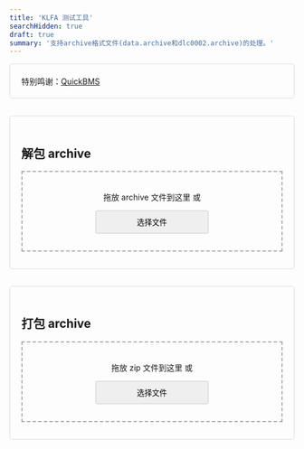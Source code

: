```yaml
---
title: 'KLFA 测试工具'
searchHidden: true
draft: true
summary: '支持archive格式文件(data.archive和dlc0002.archive)的处理。'
---
```


<style>
    h1 {
        text-align: center;
    }
    .section {
        margin-bottom: 30px;
        padding: 20px;
        border: 1px solid #ddd;
        border-radius: 5px;
    }
    .drop-zone {
        border: 2px dashed #aaa;
        padding: 20px;
        text-align: center;
        margin: 10px 0;
        cursor: pointer;
    }
    .drop-zone.drag-over {
        border-color: #666;
    }
    .section button {
        border: 1px solid #ccc;
        border-radius: 5px;
        padding: 10px; /* 可去掉左右固定padding，避免与width冲突 */
        margin: 10px auto;
        border-radius: 3px;
        cursor: pointer;
        display: block;
        width: 200px; /* 固定宽度，根据需求调整数值 */
    }
    .section button:hover {
        transform: translateY(-1px);
        box-shadow: 0 2px 8px #666;
    }
    #fileList {
        margin: 10px 0;
        max-height: 200px;
        overflow-y: auto;
        border: 1px solid #ddd;
        padding: 10px;
    }
    .file-item {
        padding: 5px;
        border-bottom: 1px solid #eee;
    }
    .file-item:last-child {
        border-bottom: none;
    }
    .progress-container {
        margin: 10px 0;
        display: none;
    }
    .progress-bar {
        height: 20px;
        background-color: #e0e0e0;
        border-radius: 4px;
        overflow: hidden;
    }
    .progress-fill {
        height: 100%;
        width: 0%;
        transition: width 0.3s;
    }
    .error {
        color: red;
        margin: 10px 0;
        display: none;
    }
    
    
</style>





<div class="section">
特别鸣谢：<a href="http://quickbms.aluigi.org" target="_blank">QuickBMS</a>
</div>

<div class="section">
    <h2>解包 archive</h2>
    <div id="unpackDropZone" class="drop-zone">
        <p>拖放 archive 文件到这里 或</p>
        <button id="unpackBrowseBtn">选择文件</button>
        <input type="file" id="unpackFileInput" accept=".archive" style="display: none;">
    </div>
    <div id="unpackError" class="error"></div>
    <div id="unpackProgress" class="progress-container">
        <div class="progress-bar">
            <div id="unpackProgressFill" class="progress-fill"></div>
        </div>
        <p id="unpackProgressText">准备就绪</p>
    </div>
    <div id="unpackResult" style="display: none;">
        <h3>解包结果</h3>
        <div id="fileList"></div>
        <button id="downloadAllBtn">下载所有文件 (zip)</button>
    </div>
</div>

<div class="section">
    <h2>打包 archive</h2>
    <div id="packDropZone" class="drop-zone">
        <p>拖放 zip 文件到这里 或</p>
        <button id="packBrowseBtn">选择文件</button>
        <input type="file" id="packFileInput" accept=".zip" style="display: none;">
    </div>
    <div id="packError" class="error"></div>
    <div id="packProgress" class="progress-container">
        <div class="progress-bar">
            <div id="packProgressFill" class="progress-fill"></div>
        </div>
        <p id="packProgressText">准备就绪</p>
    </div>
    <div id="packResult" style="display: none;">
        <h3>打包结果</h3>
        <p>文件数量: <span id="packFileCount">0</span></p>
        <p>总大小: <span id="packTotalSize">0 B</span></p>
        <button id="downloadKlfaBtn">下载 archive 文件</button>
    </div>
</div>


<!-- <div class="section"> -->
  <!-- <p><strong>免责声明：</strong> 本工具仅供学习使用，请勿用于任何非法用途。使用本工具即表示您了解并同意承担所有责任。</p> -->
<!-- </div> -->

<!-- <script src="/js/klfa.js"></script> -->
<script src="https://cdnjs.cloudflare.com/ajax/libs/jszip/3.10.1/jszip.min.js"></script>
<script src="https://cdnjs.cloudflare.com/ajax/libs/FileSaver.js/2.0.5/FileSaver.min.js"></script>
<script>
    document.addEventListener('DOMContentLoaded', () => {
        // ================== 解包功能 ==================
        const unpackDropZone = document.getElementById('unpackDropZone');
        const unpackFileInput = document.getElementById('unpackFileInput');
        const unpackBrowseBtn = document.getElementById('unpackBrowseBtn');
        const unpackProgress = document.getElementById('unpackProgress');
        const unpackProgressFill = document.getElementById('unpackProgressFill');
        const unpackProgressText = document.getElementById('unpackProgressText');
        const unpackResult = document.getElementById('unpackResult');
        const fileList = document.getElementById('fileList');
        const downloadAllBtn = document.getElementById('downloadAllBtn');
        const unpackError = document.getElementById('unpackError');
        
        let extractedFiles = [];
        
        // 浏览按钮点击事件
        unpackBrowseBtn.addEventListener('click', () => {
            unpackFileInput.click();
        });
        
        // 文件选择变化事件
        unpackFileInput.addEventListener('change', (e) => {
            if (e.target.files.length > 0) {
                handleUnpackFile(e.target.files[0]);
            }
        });
        
        // 拖放事件处理
        ['dragenter', 'dragover', 'dragleave', 'drop'].forEach(eventName => {
            unpackDropZone.addEventListener(eventName, preventDefaults, false);
        });
        
        function preventDefaults(e) {
            e.preventDefault();
            e.stopPropagation();
        }
        
        ['dragenter', 'dragover'].forEach(eventName => {
            unpackDropZone.addEventListener(eventName, () => {
                unpackDropZone.classList.add('drag-over');
            }, false);
        });
        
        ['dragleave', 'drop'].forEach(eventName => {
            unpackDropZone.addEventListener(eventName, () => {
                unpackDropZone.classList.remove('drag-over');
            }, false);
        });
        
        unpackDropZone.addEventListener('drop', (e) => {
            const dt = e.dataTransfer;
            handleUnpackFile(dt.files[0]);
        });
        
        
        // 处理文件函数
        async function handleUnpackFile(file) {
            unpackError.style.display = 'none';
            unpackProgress.style.display = 'block';
            unpackProgressText.textContent = '正在读取文件...';
            unpackProgressFill.style.width = '0%';
            
            try {
                const arrayBuffer = await file.arrayBuffer();
                unpackProgressText.textContent = '正在解包...';
                unpackProgressFill.style.width = '50%';
                
                // 使用KLFA解包
                extractedFiles = await KLFA.unpack(arrayBuffer);
                
                unpackProgressFill.style.width = '100%';
                unpackProgressText.textContent = '解包完成！';
                
                // 显示结果
                showUnpackResults(extractedFiles);
            } catch (error) {
                showUnpackError('解包失败: ' + error.message);
            }
        }
        
        // 显示解包结果
        function showUnpackResults(files) {
            fileList.innerHTML = '';
            files.forEach(file => {
                const fileItem = document.createElement('div');
                fileItem.className = 'file-item';
                fileItem.textContent = `${file.name} (${formatFileSize(file.size)})`;
                fileList.appendChild(fileItem);
            });
            
            unpackResult.style.display = 'block';
        }

        // 下载所有文件
        downloadAllBtn.addEventListener('click', async () => {
            unpackProgressText.textContent = '正在创建 zip 文件...';
            unpackProgressFill.style.width = '0%';
            
            try {
                const zip = new JSZip();
                
                // 过滤掉 .svn 目录中的文件
                const filteredFiles = extractedFiles.filter(file => {
                    const normalizedPath = file.name.replace(/\\/g, '/');
                    return !normalizedPath.includes('.svn/') && 
                           !normalizedPath.startsWith('.svn/') &&
                           normalizedPath !== '.svn';
                });
        
                // 显示过滤后的文件数量信息
                const statsInfo = `(排除 ${extractedFiles.length - filteredFiles.length} 个 .svn 文件)`;
                
                for (let i = 0; i < filteredFiles.length; i++) {
                    const file = filteredFiles[i];
                    zip.file(file.name, file.data);
                    
                    // 更新进度
                    const progress = (i / filteredFiles.length) * 100;
                    unpackProgressFill.style.width = `${progress}%`;
                    unpackProgressText.textContent = `添加文件中... ${i+1}/${filteredFiles.length} ${statsInfo}`;
                }
                
                const blob = await zip.generateAsync({ type: 'blob' }, (metadata) => {
                    if (metadata.percent) {
                        unpackProgressFill.style.width = `${metadata.percent}%`;
                    }
                });
                
                unpackProgressFill.style.width = '100%';
                unpackProgressText.textContent = `创建 zip 文件完成！${statsInfo}`;
                
                // 自动添加下划线前缀
                const originalName = unpackFileInput.files[0]?.name || 'archive';
                const zipName = `_${originalName.replace('.archive', '')}.zip`;
                
                saveAs(blob, zipName);
            } catch (error) {
                showUnpackError('创建 zip 文件失败: ' + error.message);
            }
        });
        
        // 显示错误
        function showUnpackError(message) {
            unpackError.textContent = message;
            unpackError.style.display = 'block';
            unpackProgressText.textContent = '处理失败';
            unpackProgressFill.style.width = '0%';
        }
        
        // ================== 打包功能 ==================
        const packDropZone = document.getElementById('packDropZone');
        const packFileInput = document.getElementById('packFileInput');
        const packBrowseBtn = document.getElementById('packBrowseBtn');
        const packProgress = document.getElementById('packProgress');
        const packProgressFill = document.getElementById('packProgressFill');
        const packProgressText = document.getElementById('packProgressText');
        const packResult = document.getElementById('packResult');
        const packFileCount = document.getElementById('packFileCount');
        const packTotalSize = document.getElementById('packTotalSize');
        const downloadKlfaBtn = document.getElementById('downloadKlfaBtn');
        const packError = document.getElementById('packError');
        
        let packFiles = [];
        let klfaData = null;
        let packOriginalName = 'archive.klfa';
        
        // 浏览按钮点击事件
        packBrowseBtn.addEventListener('click', () => {
            packFileInput.click();
        });
        
        // 文件选择变化事件
        packFileInput.addEventListener('change', async (e) => {
            if (e.target.files.length > 0) {
                await handlePackFiles(e.target.files[0]);
            }
        });
        
        // 拖放事件处理
        ['dragenter', 'dragover', 'dragleave', 'drop'].forEach(eventName => {
            packDropZone.addEventListener(eventName, preventDefaults, false);
        });
        
        ['dragenter', 'dragover'].forEach(eventName => {
            packDropZone.addEventListener(eventName, () => {
                packDropZone.classList.add('drag-over');
            }, false);
        });
        
        ['dragleave', 'drop'].forEach(eventName => {
            packDropZone.addEventListener(eventName, () => {
                packDropZone.classList.remove('drag-over');
            }, false);
        });
        
        packDropZone.addEventListener('drop', async (e) => {
            const dt = e.dataTransfer;
            if (dt.files.length > 0) {
                const file = dt.files[0];
                if (file.name.endsWith('.zip')) {
                    await handlePackFiles(file);
                } else {
                    showPackError('请上传 zip 文件');
                }
            }
        });
        
        // 处理 zip 文件函数
        async function handlePackFiles(file) {
            packError.style.display = 'none';
            packProgress.style.display = 'block';
            packProgressText.textContent = '正在读取 zip 文件...';
            packProgressFill.style.width = '0%';
            
            try {
                // 读取 zip 文件
                const arrayBuffer = await file.arrayBuffer();
                const zip = await JSZip.loadAsync(arrayBuffer);
                
                // 处理文件名
                let originalName = file.name;
                if (originalName.startsWith('_')) {
                    originalName = originalName.substring(1);
                }
                if (originalName.endsWith('.zip')) {
                    originalName = originalName.replace('.zip', '');
                }
                packOriginalName = originalName + '.archive';
                
                // 准备文件列表
                packFiles = [];
                const fileEntries = Object.keys(zip.files)
                    .filter(name => !zip.files[name].dir); // 过滤掉目录
                
                // 读取 zip 中的文件
                for (let i = 0; i < fileEntries.length; i++) {
                    const fileName = fileEntries[i];
                    const zipEntry = zip.files[fileName];
                    
                    packProgressText.textContent = `处理文件中... ${i+1}/${fileEntries.length}`;
                    packProgressFill.style.width = `${(i / fileEntries.length) * 50}%`;
                    
                    const fileData = await zipEntry.async('uint8array');
                    packFiles.push({
                        name: fileName,
                        size: fileData.length,
                        data: fileData
                    });
                }
                
                if (packFiles.length === 0) {
                    throw new Error('无效的 zip 文件');
                }
                
                packProgressText.textContent = '正在打包...';
                packProgressFill.style.width = '50%';
                
                // 使用KLFA打包
                klfaData = await KLFA.pack(packFiles);
                
                packProgressFill.style.width = '100%';
                packProgressText.textContent = '打包完成！';
                
                // 显示结果
                showPackResults();
            } catch (error) {
                showPackError('打包失败: ' + error.message);
            }
        }
        
        // 显示打包结果
        function showPackResults() {
            const totalSize = packFiles.reduce((sum, file) => sum + file.size, 0);
            
            packFileCount.textContent = packFiles.length;
            packTotalSize.textContent = formatFileSize(totalSize);
            packResult.style.display = 'block';
        }
        
        // 下载KLFA文件
        downloadKlfaBtn.addEventListener('click', () => {
            const blob = new Blob([klfaData], { type: 'application/octet-stream' });
            saveAs(blob, packOriginalName);
        });
        
        // 显示错误
        function showPackError(message) {
            packError.textContent = message;
            packError.style.display = 'block';
            packProgressText.textContent = '处理失败';
            packProgressFill.style.width = '0%';
        }
        
        // ================== 辅助函数 ==================
        function formatFileSize(bytes) {
            if (bytes < 1024) return bytes + ' B';
            else if (bytes < 1048576) return (bytes / 1024).toFixed(1) + ' KB';
            else return (bytes / 1048576).toFixed(1) + ' MB';
        }
    });
</script>
